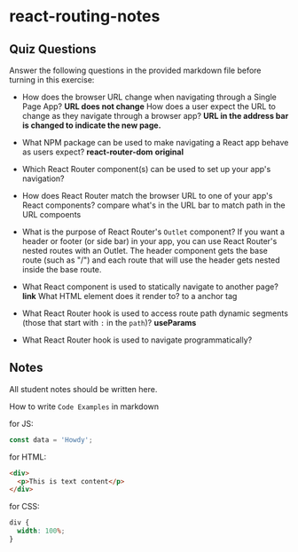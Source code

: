 # react-routing-notes

## Quiz Questions

Answer the following questions in the provided markdown file before turning in this exercise:

- How does the browser URL change when navigating through a Single Page App? **URL does not change**
  How does a user expect the URL to change as they navigate through a browser app?
  **URL in the address bar is changed to indicate the new page.**

- What NPM package can be used to make navigating a React app behave as users expect?
  **react-router-dom**
  **original**
- Which React Router component(s) can be used to set up your app's navigation?

- How does React Router match the browser URL to one of your app's React components?
  compare what's in the URL bar to match path in the URL compoents

- What is the purpose of React Router's `Outlet` component?
  If you want a header or footer (or side bar) in your app, you can use React Router's nested routes with an Outlet. The header component gets the base route (such as "/") and each route that will use the header gets nested inside the base route.

- What React component is used to statically navigate to another page? **link**
  What HTML element does it render to?
  to a anchor tag <a>

- What React Router hook is used to access route path dynamic segments (those that start with `:` in the `path`)?
  **useParams**

- What React Router hook is used to navigate programmatically?

## Notes

All student notes should be written here.

How to write `Code Examples` in markdown

for JS:

```javascript
const data = 'Howdy';
```

for HTML:

```html
<div>
  <p>This is text content</p>
</div>
```

for CSS:

```css
div {
  width: 100%;
}
```
